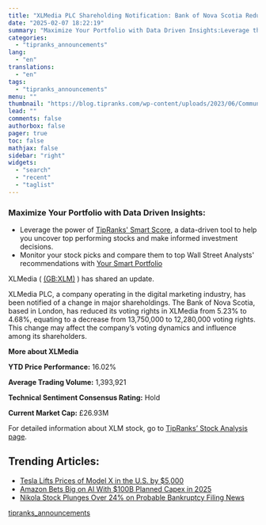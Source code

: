 ```yaml
---
title: "XLMedia PLC Shareholding Notification: Bank of Nova Scotia Reduces Stake"
date: "2025-02-07 18:22:19"
summary: "Maximize Your Portfolio with Data Driven Insights:Leverage the power of TipRanks' Smart Score, a data-driven tool to help you uncover top performing stocks and make informed investment decisions. Monitor your stock picks and compare them to top Wall Street Analysts' recommendations with Your Smart PortfolioXLMedia ( (GB:XLM) ) has shared..."
categories:
  - "tipranks_announcements"
lang:
  - "en"
translations:
  - "en"
tags:
  - "tipranks_announcements"
menu: ""
thumbnail: "https://blog.tipranks.com/wp-content/uploads/2023/06/Communication-Services-6-750x406.jpg"
lead: ""
comments: false
authorbox: false
pager: true
toc: false
mathjax: false
sidebar: "right"
widgets:
  - "search"
  - "recent"
  - "taglist"
---
```


### Maximize Your Portfolio with Data Driven Insights:

* Leverage the power of [TipRanks' Smart Score](https://www.tipranks.com/screener/top-smart-score-stocks), a data-driven tool to help you uncover top performing stocks and make informed investment decisions.
* Monitor your stock picks and compare them to top Wall Street Analysts' recommendations with  [Your Smart Portfolio](https://www.tipranks.com/smart-portfolio/holdings)

XLMedia ( [(GB:XLM)](https://www.tipranks.com/stocks/gb:xlm) ) has shared an update.

XLMedia PLC, a company operating in the digital marketing industry, has been notified of a change in major shareholdings. The Bank of Nova Scotia, based in London, has reduced its voting rights in XLMedia from 5.23% to 4.68%, equating to a decrease from 13,750,000 to 12,280,000 voting rights. This change may affect the company’s voting dynamics and influence among its shareholders.

**More about XLMedia**

**YTD Price Performance:** 16.02%

**Average Trading Volume:** 1,393,921

**Technical Sentiment Consensus Rating:** Hold

**Current Market Cap:** £26.93M

For detailed information about XLM stock, go to [TipRanks’ Stock Analysis page](https://www.tipranks.com/stocks/gb:xlm/stock-analysis).

Trending Articles:
------------------

* [Tesla Lifts Prices of Model X in the U.S. by $5,000](https://www.tipranks.com/news/tesla-lifts-prices-of-model-x-in-the-u-s-by-5000)
* [Amazon Bets Big on AI With $100B Planned Capex in 2025](https://www.tipranks.com/news/amazon-bets-big-on-ai-with-100b-planned-capex-in-2025)
* [Nikola Stock Plunges Over 24% on Probable Bankruptcy Filing News](https://www.tipranks.com/news/nikola-stock-plunges-over-24-on-probable-bankruptcy-filing-news)

[tipranks_announcements](https://www.tipranks.com/news/company-announcements/xlmedia-plc-shareholding-notification-bank-of-nova-scotia-reduces-stake)
